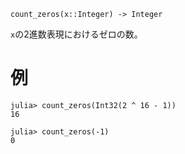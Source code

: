 ```
count_zeros(x::Integer) -> Integer
```

`x`の2進数表現におけるゼロの数。

# 例

```jldoctest
julia> count_zeros(Int32(2 ^ 16 - 1))
16

julia> count_zeros(-1)
0
```
